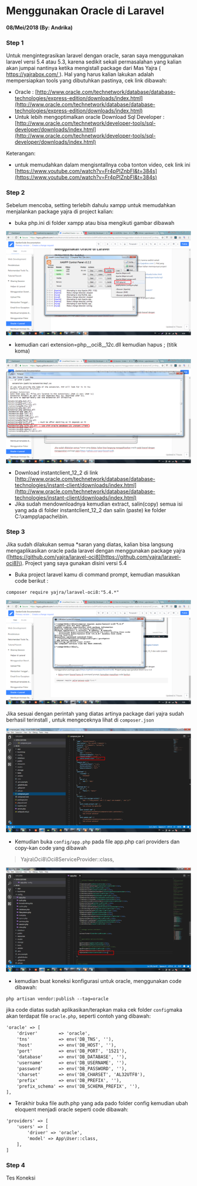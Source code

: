 # Menggunakan Oracle di Laravel

#### 08/Mei/2018 \(By: Andrika\)

### Step 1

Untuk mengintegrasikan laravel dengan oracle, saran saya menggunakan laravel versi 5.4 atau 5.3, karena sedikit sekali permasalahan yang kalian akan jumpai nantinya ketika mengistall package dari Mas Yajra \( [https://yajrabox.com/ ](https://yajrabox.com/)\). Hal yang harus kalian lakukan adalah mempersiapkan tools yang dibutuhkan pastinya, cek link dibawah:

* Oracle : [http://www.oracle.com/technetwork/database/database-technologies/express-edition/downloads/index.html](http://www.oracle.com/technetwork/database/database-technologies/express-edition/downloads/index.html)
* Untuk lebih mengoptimalkan oracle Download Sql Developer : [http://www.oracle.com/technetwork/developer-tools/sql-developer/downloads/index.html](http://www.oracle.com/technetwork/developer-tools/sql-developer/downloads/index.html)

Keterangan:

* untuk memudahkan dalam mengisntallnya coba tonton video, cek link ini [https://www.youtube.com/watch?v=Fr4pPlZnbFI&t=384s](https://www.youtube.com/watch?v=Fr4pPlZnbFI&t=384s)

### Step 2

Sebelum mencoba, setting terlebih dahulu xampp untuk memudahkan menjalankan package yajra di project kalian:

* buka php.ini di folder xampp atau bisa mengikuti gambar dibawah

![](/assets/import.png)

* kemudian cari extension=php\_\_oci8\_\_12c.dll kemudian hapus ; \(titik koma\)

![](/assets/php_ini.png)

* Download instantclient\_12\_2 di link [http://www.oracle.com/technetwork/database/database-technologies/instant-client/downloads/index.html](http://www.oracle.com/technetwork/database/database-technologies/instant-client/downloads/index.html)
* Jika sudah mendownloadnya kemudian extract, salin\(copy\) semua isi yang ada di folder instantclient\_12\_2 dan salin \(paste\) ke folder C:\xampp\apache\bin.

### Step 3

Jika sudah dilakukan semua \*saran yang diatas, kalian bisa langsung mengaplikasikan oracle pada laravel dengan  menggunakan package yajra \([https://github.com/yajra/laravel-oci8](https://github.com/yajra/laravel-oci8)\). Project yang saya gunakan disini versi 5.4

* Buka project laravel kamu di command prompt, kemudian masukkan code berikut :

```
composer require yajra/laravel-oci8:"5.4.*"
```

![](/assets/composer_yajra.png)

Jika sesuai dengan perintah yang diatas artinya package dari yajra sudah berhasil terinstall , untuk mengeceknya lihat di `composer.json`

![](/assets/composer_json.png)

* Kemudian  buka  `config/app.php` pada file app.php  cari providers dan copy-kan code yang dibawah

> Yajra\Oci8\Oci8ServiceProvider::class,

![](/assets/app.php.png)

* kemudian buat koneksi konfigurasi untuk oracle, menggunakan code dibawah:

```
php artisan vendor:publish --tag=oracle
```

jika code diatas sudah aplikasikan/terapkan maka cek folder `config`maka akan terdapat file `oracle.php`, seperti contoh yang dibawah:

```
'oracle' => [
    'driver'        => 'oracle',
    'tns'           => env('DB_TNS', ''),
    'host'          => env('DB_HOST', ''),
    'port'          => env('DB_PORT', '1521'),
    'database'      => env('DB_DATABASE', ''),
    'username'      => env('DB_USERNAME', ''),
    'password'      => env('DB_PASSWORD', ''),
    'charset'       => env('DB_CHARSET', 'AL32UTF8'),
    'prefix'        => env('DB_PREFIX', ''),
    'prefix_schema' => env('DB_SCHEMA_PREFIX', ''),
],
```

* Terakhir buka file auth.php yang ada pado folder config kemudian ubah eloquent menjadi oracle seperti code dibawah:

```
'providers' => [
    'users' => [
        'driver' => 'oracle',
        'model' => App\User::class,
    ],
]
```

### Step 4

Tes Koneksi

